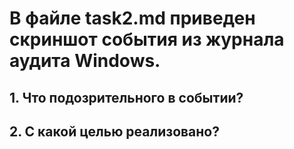 # В файле task2.md приведен скриншот события из журнала аудита Windows.  
## 1. Что подозрительного в событии?  
## 2. С какой целью реализовано?  
